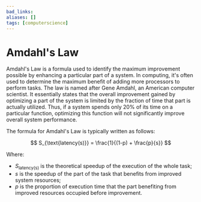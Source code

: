 ```yaml
---
bad_links: 
aliases: []
tags: [computerscience]
---
```

# Amdahl's Law

Amdahl's Law is a formula used to identify the maximum improvement possible by enhancing a particular part of a system. In computing, it's often used to determine the maximum benefit of adding more processors to perform tasks. The law is named after Gene Amdahl, an American computer scientist. It essentially states that the overall improvement gained by optimizing a part of the system is limited by the fraction of time that part is actually utilized. Thus, if a system spends only 20% of its time on a particular function, optimizing this function will not significantly improve overall system performance.

The formula for Amdahl's Law is typically written as follows:

$$
S_{\text{latency(s)}} = \frac{1}{(1-p) + \frac{p}{s}}
$$

Where:
- $S_{\text{latency(s)}}$ is the theoretical speedup of the execution of the whole task;
- $s$ is the speedup of the part of the task that benefits from improved system resources;
- $p$ is the proportion of execution time that the part benefiting from improved resources occupied before improvement.